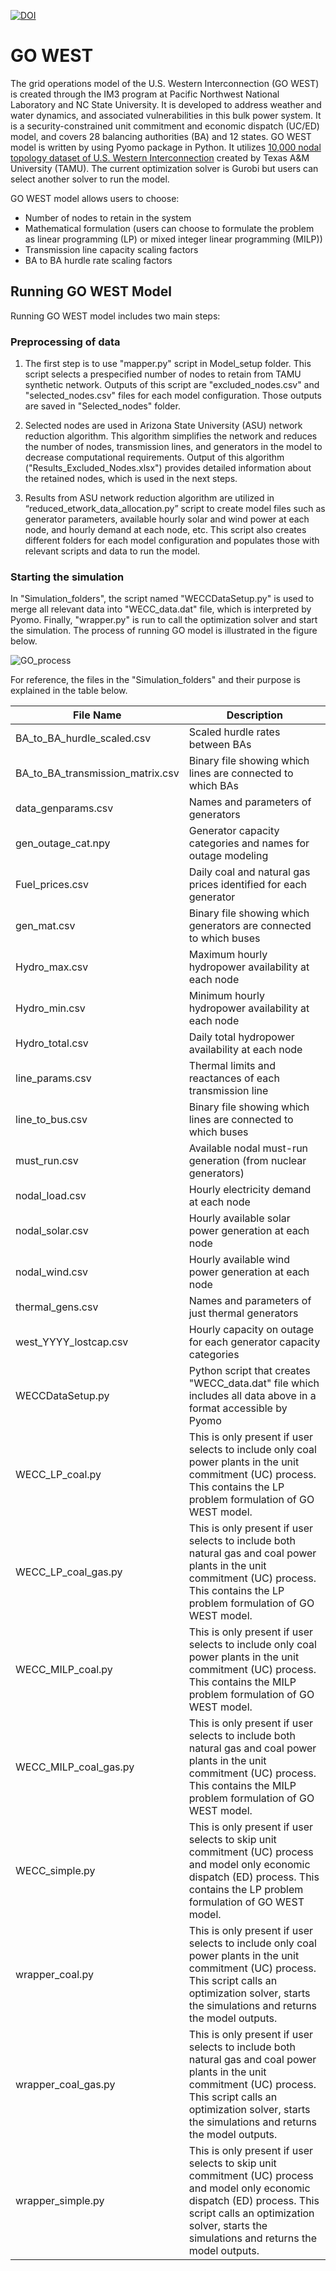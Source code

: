 [![DOI](https://zenodo.org/badge/DOI/10.5281/zenodo.10067714.svg)](https://doi.org/10.5281/zenodo.10067714)

# GO WEST
The grid operations model of the U.S. Western Interconnection (GO WEST) is created through the IM3 program at Pacific Northwest National Laboratory and NC State University. It is developed to address weather and water dynamics, and associated vulnerabilities in this bulk power system. It is a security-constrained unit commitment and economic dispatch (UC/ED) model, and covers 28 balancing authorities (BA) and 12 states.
GO WEST model is written by using Pyomo package in Python. It utilizes [10,000 nodal topology dataset of U.S. Western Interconnection](https://electricgrids.engr.tamu.edu/electric-grid-test-cases/activsg10k/) created by Texas A&M University (TAMU). The current optimization solver is Gurobi but users can select another solver to run the model.

GO WEST model allows users to choose:
* Number of nodes to retain in the system
* Mathematical formulation (users can choose to formulate the problem as linear programming (LP) or mixed integer linear programming (MILP))
* Transmission line capacity scaling factors
* BA to BA hurdle rate scaling factors

## Running GO WEST Model
Running GO WEST model includes two main steps:
### Preprocessing of data
1. The first step is to use "mapper.py" script in Model_setup folder. This script selects a prespecified number of nodes to retain from TAMU synthetic network. Outputs of this script are "excluded_nodes.csv" and "selected_nodes.csv" files for each model configuration. Those outputs are saved in "Selected_nodes" folder.

2. Selected nodes are used in Arizona State University (ASU) network reduction algorithm. This algorithm simplifies the network and reduces the number of nodes, transmission lines, and generators in the model to decrease computational requirements. Output of this algorithm ("Results_Excluded_Nodes.xlsx") provides detailed information about the retained nodes, which is used in the next steps. 

3. Results from ASU network reduction algorithm are utilized in “reduced_etwork_data_allocation.py” script to create model files such as generator parameters, available hourly solar and wind power at each node, and hourly demand at each node, etc. This script also creates different folders for each model configuration and populates those with relevant scripts and data to run the model. 

### Starting the simulation
In "Simulation_folders", the script named "WECCDataSetup.py" is used to merge all relevant data into "WECC_data.dat" file, which is interpreted by Pyomo. Finally, "wrapper.py" is run to call the optimization solver and start the simulation. The process of running GO model is illustrated in the figure below. 

![GO_process](https://user-images.githubusercontent.com/56842236/188332405-580e2386-7796-43f2-97c2-d591eec76197.png)

For reference, the files in the "Simulation_folders" and their purpose is explained in the table below.

| File Name      | Description |
| ----------- | ----------- |
| BA_to_BA_hurdle_scaled.csv | Scaled hurdle rates between BAs |
| BA_to_BA_transmission_matrix.csv   | Binary file showing which lines are connected to which BAs |
| data_genparams.csv | Names and parameters of generators |
| gen_outage_cat.npy | Generator capacity categories and names for outage modeling |
| Fuel_prices.csv | Daily coal and natural gas prices identified for each generator |
| gen_mat.csv | Binary file showing which generators are connected to which buses |
| Hydro_max.csv | Maximum hourly hydropower availability at each node |
| Hydro_min.csv | Minimum hourly hydropower availability at each node |
| Hydro_total.csv | Daily total hydropower availability at each node |
| line_params.csv | Thermal limits and reactances of each transmission line |
| line_to_bus.csv | Binary file showing which lines are connected to which buses |
| must_run.csv | Available nodal must-run generation (from nuclear generators) |
| nodal_load.csv | Hourly electricity demand at each node |
| nodal_solar.csv | Hourly available solar power generation at each node |
| nodal_wind.csv | Hourly available wind power generation at each node |
| thermal_gens.csv | Names and parameters of just thermal generators |
| west_YYYY_lostcap.csv | Hourly capacity on outage for each generator capacity categories |
| WECCDataSetup.py | Python script that creates "WECC_data.dat" file which includes all data above in a format accessible by Pyomo |
| WECC_LP_coal.py | This is only present if user selects to include only coal power plants in the unit commitment (UC) process. This contains the LP problem formulation of GO WEST model. |
| WECC_LP_coal_gas.py | This is only present if user selects to include both natural gas and coal power plants in the unit commitment (UC) process. This contains the LP problem formulation of GO WEST model. |
| WECC_MILP_coal.py | This is only present if user selects to include only coal power plants in the unit commitment (UC) process. This contains the MILP problem formulation of GO WEST model. |
| WECC_MILP_coal_gas.py | This is only present if user selects to include both natural gas and coal power plants in the unit commitment (UC) process. This contains the MILP problem formulation of GO WEST model. |
| WECC_simple.py | This is only present if user selects to skip unit commitment (UC) process and model only economic dispatch (ED) process. This contains the LP problem formulation of GO WEST model. |
| wrapper_coal.py | This is only present if user selects to include only coal power plants in the unit commitment (UC) process. This script calls an optimization solver, starts the simulations and returns the model outputs. |
| wrapper_coal_gas.py | This is only present if user selects to include both natural gas and coal power plants in the unit commitment (UC) process. This script calls an optimization solver, starts the simulations and returns the model outputs. |
| wrapper_simple.py | This is only present if user selects to skip unit commitment (UC) process and model only economic dispatch (ED) process. This script calls an optimization solver, starts the simulations and returns the model outputs. |
